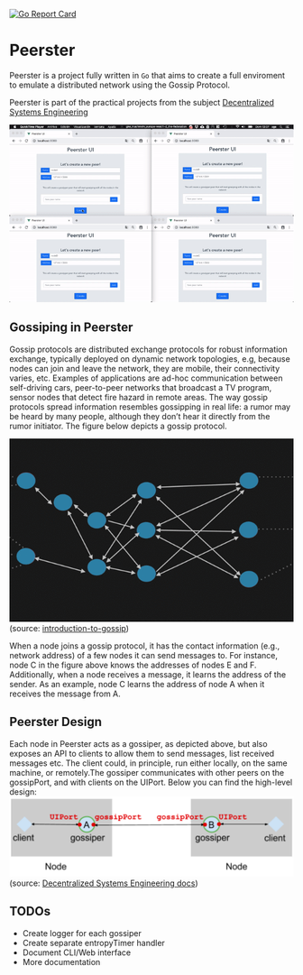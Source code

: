 [![Go Report Card](https://goreportcard.com/badge/github.com/ageapps/Peerster)](https://goreportcard.com/report/github.com/ageapps/Peerster)

# Peerster
Peerster is a project fully written in `Go` that aims to create a full enviroment to emulate a distributed network using the Gossip Protocol.

Peerster is part of the practical projects from the subject [Decentralized Systems Engineering](http://edu.epfl.ch/coursebook/en/decentralized-systems-engineering-CS-438)

![](./art/app.gif)

## Gossiping in Peerster

Gossip protocols are distributed exchange protocols for robust information exchange​,
typically deployed on dynamic network topologies​, e.g, because nodes can join and leave
the network, they are mobile, their connectivity varies, etc. Examples of applications are
ad-hoc communication between self-driving cars, peer-to-peer networks that broadcast a TV
program, sensor nodes that detect fire hazard in remote areas. The way gossip protocols
spread information resembles gossipping in real life: a rumor may be heard by many people,
although they don’t hear it directly from the rumor initiator. The figure below depicts a gossip
protocol.

![](./art/gossip.gif)
(source: [introduction-to-gossip](https://managementfromscratch.wordpress.com/2016/04/01/introduction-to-gossip/))

When a node joins a gossip protocol, it has the contact information (e.g., network address)
of a few nodes it can send messages to. For instance, node C in the figure above knows the
addresses of nodes E and F. Additionally, when a node receives a message, it learns the
address of the sender. As an example, node C learns the address of node A when it
receives the message from A.

## Peerster Design
Each node in Peerster acts as a gossiper​, as depicted above, but also exposes an API to
clients to allow them to send messages, list received messages etc. The client could, in
principle, run either locally, on the same machine, or remotely.The gossiper communicates 
with other peers on the gossipPort, and with clients on the UIPort. 
Below you can find the high-level design:
![](./art/design.png)
(source: [Decentralized Systems Engineering docs](http://edu.epfl.ch/coursebook/en/decentralized-systems-engineering-CS-438))

## TODOs

+ Create logger for each gossiper
+ Create separate entropyTimer handler
+ Document CLI/Web interface
+ More documentation
